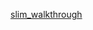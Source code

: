 

[slim_walkthrough](https://github.com/tensorflow/models/blob/master/research/slim/slim_walkthrough.ipynb)